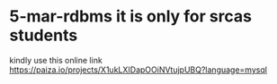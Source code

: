 # 5-mar-rdbms it is only for srcas students 
kindly use this online link https://paiza.io/projects/X1ukLXIDapOOiNVtujpUBQ?language=mysql
